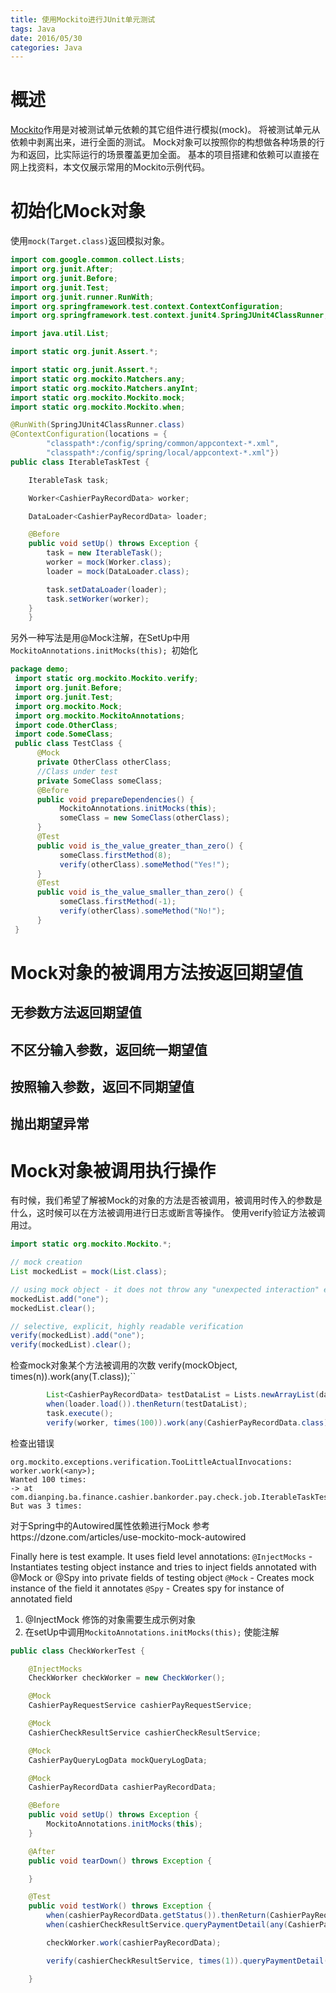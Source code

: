 ```yaml
---
title: 使用Mockito进行JUnit单元测试
tags: Java
date: 2016/05/30
categories: Java
---
```


# 概述
[Mockito](http://mockito.org/)作用是对被测试单元依赖的其它组件进行模拟(mock)。
将被测试单元从依赖中剥离出来，进行全面的测试。
Mock对象可以按照你的构想做各种场景的行为和返回，比实际运行的场景覆盖更加全面。
基本的项目搭建和依赖可以直接在网上找资料，本文仅展示常用的Mockito示例代码。

# 初始化Mock对象
使用`mock(Target.class)`返回模拟对象。

```java
import com.google.common.collect.Lists;
import org.junit.After;
import org.junit.Before;
import org.junit.Test;
import org.junit.runner.RunWith;
import org.springframework.test.context.ContextConfiguration;
import org.springframework.test.context.junit4.SpringJUnit4ClassRunner;

import java.util.List;

import static org.junit.Assert.*;

import static org.junit.Assert.*;
import static org.mockito.Matchers.any;
import static org.mockito.Matchers.anyInt;
import static org.mockito.Mockito.mock;
import static org.mockito.Mockito.when;

@RunWith(SpringJUnit4ClassRunner.class)
@ContextConfiguration(locations = {
        "classpath*:/config/spring/common/appcontext-*.xml",
        "classpath*:/config/spring/local/appcontext-*.xml"})
public class IterableTaskTest {

    IterableTask task;

    Worker<CashierPayRecordData> worker;

    DataLoader<CashierPayRecordData> loader;

    @Before
    public void setUp() throws Exception {
        task = new IterableTask();
        worker = mock(Worker.class);
        loader = mock(DataLoader.class);

        task.setDataLoader(loader);
        task.setWorker(worker);
    }
    }
```
另外一种写法是用@Mock注解，在SetUp中用`MockitoAnnotations.initMocks(this); `初始化

```java
package demo;
 import static org.mockito.Mockito.verify;  
 import org.junit.Before;  
 import org.junit.Test;  
 import org.mockito.Mock;  
 import org.mockito.MockitoAnnotations;  
 import code.OtherClass;  
 import code.SomeClass;  
 public class TestClass {  
      @Mock  
      private OtherClass otherClass;  
      //Class under test  
      private SomeClass someClass;  
      @Before  
      public void prepareDependencies() {  
           MockitoAnnotations.initMocks(this);       
           someClass = new SomeClass(otherClass);  
      }  
      @Test  
      public void is_the_value_greater_than_zero() {  
           someClass.firstMethod(8);  
           verify(otherClass).someMethod("Yes!");  
      }  
      @Test  
      public void is_the_value_smaller_than_zero() {  
           someClass.firstMethod(-1);  
           verify(otherClass).someMethod("No!");  
      }  
 }  
```

# Mock对象的被调用方法按返回期望值
## 无参数方法返回期望值

## 不区分输入参数，返回统一期望值

## 按照输入参数，返回不同期望值

## 抛出期望异常

# Mock对象被调用执行操作
有时候，我们希望了解被Mock的对象的方法是否被调用，被调用时传入的参数是什么，这时候可以在方法被调用进行日志或断言等操作。
使用verify验证方法被调用过。
```java
import static org.mockito.Mockito.*;

// mock creation
List mockedList = mock(List.class);

// using mock object - it does not throw any "unexpected interaction" exception
mockedList.add("one");
mockedList.clear();

// selective, explicit, highly readable verification
verify(mockedList).add("one");
verify(mockedList).clear();
```

检查mock对象某个方法被调用的次数 verify(mockObject, times(n)).work(any(T.class));``

```java
        List<CashierPayRecordData> testDataList = Lists.newArrayList(data1, data2, data3);
        when(loader.load()).thenReturn(testDataList);
        task.execute();
        verify(worker, times(100)).work(any(CashierPayRecordData.class));
```
检查出错误
```
org.mockito.exceptions.verification.TooLittleActualInvocations:
worker.work(<any>);
Wanted 100 times:
-> at com.dianping.ba.finance.cashier.bankorder.pay.check.job.IterableTaskTest.testExecute(IterableTaskTest.java:100)
But was 3 times:
```

对于Spring中的Autowired属性依赖进行Mock
参考https://dzone.com/articles/use-mockito-mock-autowired

Finally here is test example. It uses field level annotations:
`@InjectMocks` - Instantiates testing object instance and tries to inject fields annotated with @Mock or @Spy into private fields of testing object
`@Mock` - Creates mock instance of the field it annotates
`@Spy` - Creates spy for instance of annotated field

1. @InjectMock 修饰的对象需要生成示例对象
2. 在setUp中调用`MockitoAnnotations.initMocks(this);` 使能注解
```java
public class CheckWorkerTest {

    @InjectMocks
    CheckWorker checkWorker = new CheckWorker();

    @Mock
    CashierPayRequestService cashierPayRequestService;

    @Mock
    CashierCheckResultService cashierCheckResultService;

    @Mock
    CashierPayQueryLogData mockQueryLogData;

    @Mock
    CashierPayRecordData cashierPayRecordData;

    @Before
    public void setUp() throws Exception {
        MockitoAnnotations.initMocks(this);
    }

    @After
    public void tearDown() throws Exception {

    }

    @Test
    public void testWork() throws Exception {
        when(cashierPayRecordData.getStatus()).thenReturn(CashierPayRequestStatus.PAYING.getCode());
        when(cashierCheckResultService.queryPaymentDetail(any(CashierPayRecordData.class))).thenReturn(mockQueryLogData);

        checkWorker.work(cashierPayRecordData);

        verify(cashierCheckResultService, times(1)).queryPaymentDetail(any(CashierPayRecordData.class));

    }
```
